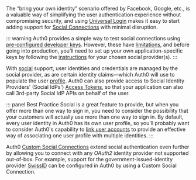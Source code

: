 The “bring your own identity” scenario offered by Facebook, Google, etc., is a valuable way of simplifying the user authentication experience without compromising security, and using [Universal Login](#universal-login) makes it easy to start adding support for [Social Connections](/connections/identity-providers-social) with minimal disruption. 

::: warning
Auth0 provides a simple way to test social connections using [pre-configured developer keys](/connections/social/devkeys). However, these have [limitations](/connections/social/devkeys#limitations-of-developer-keys), and before going into production, you’ll need to set up your own application-specific keys by following the [instructions](/connections/identity-providers-social) for your chosen social provider(s).
:::

With [social](https://auth0.com/learn/social-login/) support, user identities and credentials are managed by the social provider, as are certain identity claims&mdash;which Auth0 will use to populate the user [profile](/architecture-scenarios/implementation/${platform}/${platform}-profile-mgmt). Auth0 can also provide access to Social Identity Providers' (Social IdPs') [Access Tokens](/tokens/overview-idp-access-tokens), so that your application can also call 3rd-party Social IdP APIs on behalf of the user.  

::: panel Best Practice
Social is a great feature to provide, but when you offer more than one way to sign in, you need to consider the possibility that your customers will actually use more than one way to sign in. By default, every user identity in Auth0 has its own user profile, so you’ll probably want to consider Auth0's capability to [link user accounts](/users/concepts/overview-user-account-linking) to provide an effective way of associating one user profile with multiple identities.
:::

Auth0 [Custom Social Connections](/connections/social/oauth2) extend social authentication even further by allowing you to connect with any <dfn data-key="oauth2">OAuth2</dfn> identity provider not supported out-of-box. For example, support for the government-issued-identity provider [SwissID](https://www.swissid.ch/) can be configured in Auth0 by using a Custom Social Connection. 
